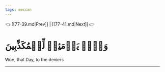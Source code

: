 ```yaml
---
tags: meccan
---
```


👈 [[77-39.md|Prev]] | [[77-41.md|Next]] 👉

# وَيۡلٞ يَوۡمَئِذٖ لِّلۡمُكَذِّبِينَ

Woe, that Day, to the deniers

---


